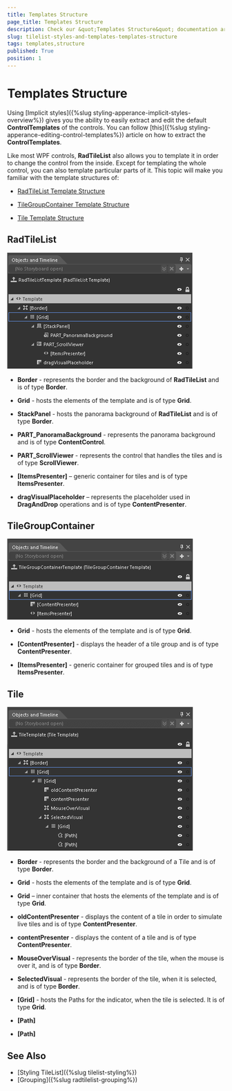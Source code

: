 ```yaml
---
title: Templates Structure
page_title: Templates Structure
description: Check our &quot;Templates Structure&quot; documentation article for the RadTileList {{ site.framework_name }} control.
slug: tilelist-styles-and-templates-templates-structure
tags: templates,structure
published: True
position: 1
---
```



# Templates Structure #

Using [Implicit styles]({%slug styling-apperance-implicit-styles-overview%}) gives you the ability to easily extract and edit the default __ControlTemplates__ of the controls. You can follow [this]({%slug styling-apperance-editing-control-templates%}) article on how to extract the __ControlTemplates__.

Like most WPF controls, __RadTileList__ also allows you to template it in order to change the control from the inside. Except for templating the whole control, you can also template particular parts of it. This topic will make you familiar with the template structures of:

*	[RadTileList Template Structure](#radtilelist)
	
*	[TileGroupContainer Template Structure](#tilegroupcontainer)
	
*	[Tile Template Structure](#tile)


## RadTileList ##


![WPF RadTileList Template Structure](images/RadTileListTemplate_Img.png)

*	__Border__ - represents the border and the background of __RadTileList__ and is of type __Border__.
	
*	__Grid__ - hosts the elements of the template and is of type __Grid__.

*	__StackPanel__ - hosts the panorama background of __RadTileList__ and is of type __Border__.

*	__PART_PanoramaBackground__ - represents the panorama background and is of type __ContentControl__.

*	__PART_ScrollViewer__ - represents the control that handles the tiles and is of type __ScrollViewer__.

*   __[ItemsPresenter]__ – generic container for tiles and is of type __ItemsPresenter__.

*	__dragVisualPlaceholder__ – represents the placeholder used in __DragAndDrop__ operations and is of type __ContentPresenter__.


## TileGroupContainer  ##

![WPF RadTileList TileGroupContainer Template Structure](images/TileGroupContainerTemplate_Img.png)

*	__Grid__ - hosts the elements of the template and is of type __Grid__.
	
*	__[ContentPresenter]__ - displays the header of a tile group and is of type __ContentPresenter__.
	
*	__[ItemsPresenter]__ - generic container for grouped tiles and is of type __ItemsPresenter__.


## Tile ##

![WPF RadTileList Tile Template Structure](images/TileTemplate_Img.png)

*	__Border__ - represents the border and the background of a Tile and is of type __Border__.

*	__Grid__ - hosts the elements of the template and is of type __Grid__.
	
*	__Grid__ – inner container that hosts the elements of the template and is of type __Grid__.
	
*	__oldContentPresenter__ - displays the content of a tile in order to simulate live tiles and is of type __ContentPresenter__.

*	__contentPresenter__ - displays the content of a tile and is of type __ContentPresenter__. 
	
*	__MouseOverVisual__ - represents the border of the tile, when the mouse is over it, and is of type __Border__.

*	__SelectedVisual__ - represents the border of the tile, when it is selected, and is of type __Border__.
	
*	__[Grid]__ - hosts the Paths for the indicator, when the tile is selected. It is of type __Grid__.

*   __[Path]__
   
*   __[Path]__

## See Also

* [Styling TileList]({%slug tilelist-styling%})
* [Grouping]({%slug radtilelist-grouping%})

